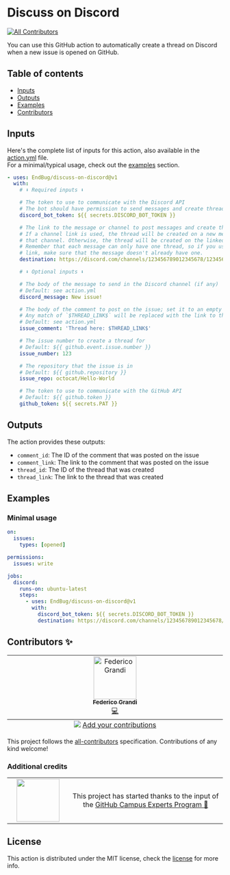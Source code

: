 # Discuss on Discord

[![All Contributors](https://img.shields.io/github/all-contributors/EndBug/discuss-on-discord)](#contributors-)

You can use this GitHub action to automatically create a thread on Discord when a new issue is opened on GitHub.

## Table of contents

- [Inputs](#inputs)
- [Outputs](#outputs)
- [Examples](#examples)
- [Contributors](#contributors-)

## Inputs

Here's the complete list of inputs for this action, also available in the [action.yml](action.yml) file.  
For a minimal/typical usage, check out the [examples](#examples) section.

```yaml
- uses: EndBug/discuss-on-discord@v1
  with:
    # ⬇️ Required inputs ⬇️

    # The token to use to communicate with the Discord API
    # The bot should have permission to send messages and create threads in the channel
    discord_bot_token: ${{ secrets.DISCORD_BOT_TOKEN }}

    # The link to the message or channel to post messages and create threads in.
    # If a channel link is used, the thread will be created on a new message in
    # that channel. Otherwise, the thread will be created on the linked message.
    # Remember that each message can only have one thread, so if you use a message
    # link, make sure that the message doesn't already have one.
    destination: https://discord.com/channels/123456789012345678/123456789012345678

    # ⬇️ Optional inputs ⬇️

    # The body of the message to send in the Discord channel (if any)
    # Default: see action.yml
    discord_message: New issue!

    # The body of the comment to post on the issue; set it to an empty string to disable issue comments.
    # Any match of `$THREAD_LINK$` will be replaced with the link to the Discord thread.
    # Default: see action.yml
    issue_comment: 'Thread here: $THREAD_LINK$'

    # The issue number to create a thread for
    # Default: ${{ github.event.issue.number }}
    issue_number: 123

    # The repository that the issue is in
    # Default: ${{ github.repository }}
    issue_repo: octocat/Hello-World

    # The token to use to communicate with the GitHub API
    # Default: ${{ github.token }}
    github_token: ${{ secrets.PAT }}
```

## Outputs

The action provides these outputs:

- `comment_id`: The ID of the comment that was posted on the issue
- `comment_link`: The link to the comment that was posted on the issue
- `thread_id`: The ID of the thread that was created
- `thread_link`: The link to the thread that was created

## Examples

### Minimal usage

```yaml
on:
  issues:
    types: [opened]

permissions:
  issues: write

jobs:
  discord:
    runs-on: ubuntu-latest
    steps:
      - uses: EndBug/discuss-on-discord@v1
        with:
          discord_bot_token: ${{ secrets.DISCORD_BOT_TOKEN }}
          destination: https://discord.com/channels/123456789012345678/123456789012345678
```

## Contributors ✨

<!-- ALL-CONTRIBUTORS-LIST:START - Do not remove or modify this section -->
<!-- prettier-ignore-start -->
<!-- markdownlint-disable -->
<table>
  <tbody>
    <tr>
      <td align="center" valign="top" width="14.28%"><a href="https://github.com/EndBug"><img src="https://avatars.githubusercontent.com/u/26386270?v=4?s=100" width="100px;" alt="Federico Grandi"/><br /><sub><b>Federico Grandi</b></sub></a><br /><a href="https://github.com/EndBug/discuss-on-discord/commits?author=EndBug" title="Code">💻</a></td>
    </tr>
  </tbody>
  <tfoot>
    <tr>
      <td align="center" size="13px" colspan="7">
        <img src="https://raw.githubusercontent.com/all-contributors/all-contributors-cli/1b8533af435da9854653492b1327a23a4dbd0a10/assets/logo-small.svg">
          <a href="https://all-contributors.js.org/docs/en/bot/usage">Add your contributions</a>
        </img>
      </td>
    </tr>
  </tfoot>
</table>

<!-- markdownlint-restore -->
<!-- prettier-ignore-end -->

<!-- ALL-CONTRIBUTORS-LIST:END -->

This project follows the [all-contributors](https://github.com/all-contributors/all-contributors) specification. Contributions of any kind welcome!

### Additional credits

<table>
  <tr>
    <td align="center" width="14.28%" >
      <img width=100 src="https://avatars.githubusercontent.com/u/21289761?&v=4">
    </td>
    <td align="center" width="42.84%">
      This project has started thanks to the input of the <a href="https://githubcampus.expert" style="white-space: nowrap;">GitHub Campus Experts Program 🚩</a>
    </td>
  </tr>
</table>

## License

This action is distributed under the MIT license, check the [license](LICENSE) for more info.
